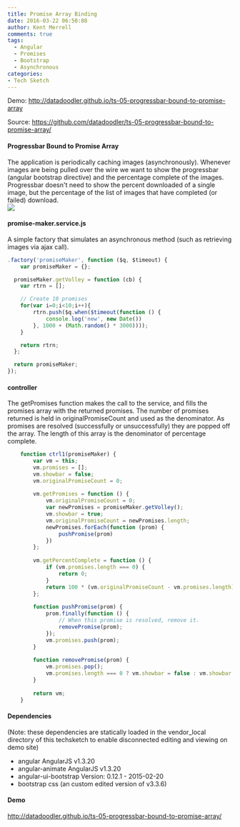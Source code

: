 ```yaml
---
title: Promise Array Binding
date: 2016-03-22 06:50:08
author: Kent Merrell
comments: true
tags: 
  - Angular
  - Promises
  - Bootstrap
  - Asynchronous
categories: 
- Tech Sketch
---
```

Demo: http://datadoodler.github.io/ts-05-progressbar-bound-to-promise-array

Source: https://github.com/datadoodler/ts-05-progressbar-bound-to-promise-array/

#### Progressbar Bound to Promise Array
The application is periodically caching images (asynchronously). Whenever images are being pulled over the wire we want to show the progressbar (angular bootstrap directive) and the percentage complete of the images. Progressbar doesn't need to show the percent downloaded of a single image, but the percentage of the list of images that have completed (or failed) download.  
![](/blog/static/ts-05-progressbar-bound-to-promise-array.png)

<!-- More -->

#### promise-maker.service.js
A simple factory that simulates an asynchronous method (such as retrieving images via ajax call).
``` javascript
.factory('promiseMaker', function ($q, $timeout) {
    var promiseMaker = {};

  promiseMaker.getVolley = function (cb) {
    var rtrn = [];

    // Create 10 promises
    for(var i=0;i<10;i++){
        rtrn.push($q.when($timeout(function () {
            console.log('new', new Date())
        }, 1000 + (Math.random() * 3000))));
    }

    return rtrn;
  };

  return promiseMaker;
});
```

#### controller
The getPromises function makes the call to the service, and fills the promises array with the returned promises. The number of promises returned is held in originalPromiseCount and used as the denominator. As promises are resolved (successfully or unsuccessfully) they are popped off the array. The length of this array is the denominator of percentage complete.
``` javascript
    function ctrl1(promiseMaker) {
        var vm = this;
        vm.promises = [];
        vm.showbar = false;
        vm.originalPromiseCount = 0;
    
        vm.getPromises = function () {
            vm.originalPromiseCount = 0;
            var newPromises = promiseMaker.getVolley();
            vm.showbar = true;
            vm.originalPromiseCount = newPromises.length;
            newPromises.forEach(function (prom) {
                pushPromise(prom)
            })
        };
    
        vm.getPercentComplete = function () {
            if (vm.promises.length === 0) {
                return 0;
            }
            return 100 * (vm.originalPromiseCount - vm.promises.length) / vm.originalPromiseCount;
        };
    
        function pushPromise(prom) {
            prom.finally(function () {
                // When this promise is resolved, remove it.
                removePromise(prom);
            });
            vm.promises.push(prom);
        }
    
        function removePromise(prom) {
            vm.promises.pop();
            vm.promises.length === 0 ? vm.showbar = false : vm.showbar = true;
        }
    
        return vm;
    }
```


#### Dependencies
(Note: these dependencies are statically loaded in the vendor_local directory of this techsketch to enable disconnected editing and viewing on demo site)

* angular  AngularJS v1.3.20
* angular-animate AngularJS v1.3.20
* angular-ui-bootstrap Version: 0.12.1 - 2015-02-20
* bootstrap css (an custom edited version of v3.3.6)

#### Demo
http://datadoodler.github.io/ts-05-progressbar-bound-to-promise-array/